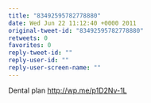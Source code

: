 ```yaml
---
title: "83492595782778880"
date: Wed Jun 22 11:12:40 +0000 2011
original-tweet-id: "83492595782778880"
retweets: 0
favorites: 0
reply-tweet-id: ""
reply-user-id: ""
reply-user-screen-name: ""
---
```

Dental plan http://wp.me/p1D2Nv-1L

